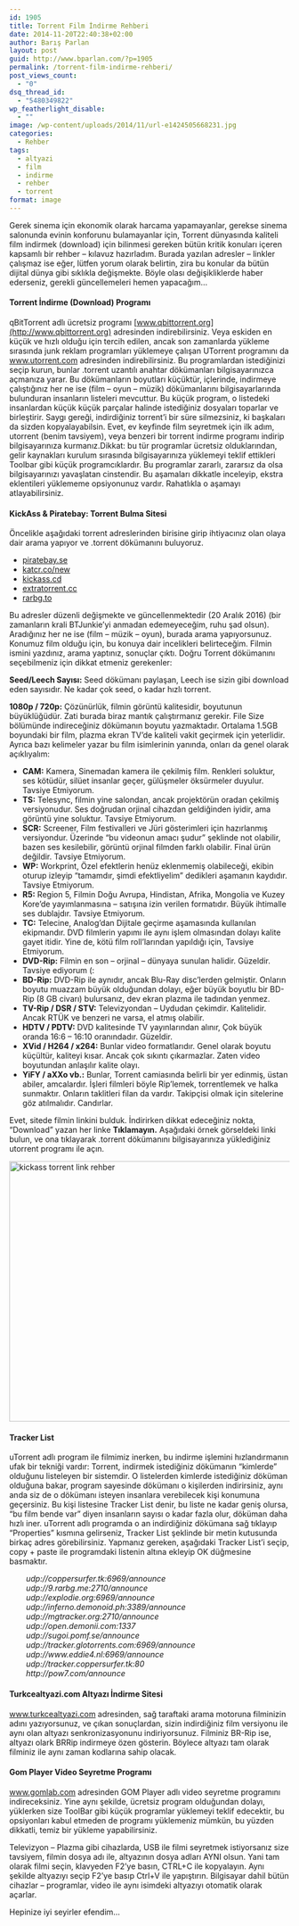 ```yaml
---
id: 1905
title: Torrent Film İndirme Rehberi
date: 2014-11-20T22:40:38+02:00
author: Barış Parlan
layout: post
guid: http://www.bparlan.com/?p=1905
permalink: /torrent-film-indirme-rehberi/
post_views_count:
  - "0"
dsq_thread_id:
  - "5480349822"
wp_featherlight_disable:
  - ""
image: /wp-content/uploads/2014/11/url-e1424505668231.jpg
categories:
  - Rehber
tags:
  - altyazi
  - film
  - indirme
  - rehber
  - torrent
format: image
---
```

<div class="ttr_start">
</div>

Gerek sinema için ekonomik olarak harcama yapamayanlar, gerekse sinema salonunda evinin konforunu bulamayanlar için, Torrent dünyasında kaliteli film indirmek (download) için bilinmesi gereken bütün kritik konuları içeren kapsamlı bir rehber &#8211; kılavuz hazırladım. Burada yazılan adresler &#8211; linkler çalışmaz ise eğer, lütfen yorum olarak belirtin, zira bu konular da bütün dijital dünya gibi sıklıkla değişmekte. Böyle olası değişikliklerde haber ederseniz, gerekli güncellemeleri hemen yapacağım&#8230;

#### **Torrent İndirme (Download) Programı**

qBitTorrent adlı ücretsiz programı [www.qbittorrent.org](http://www.qbittorrent.org) adresinden indirebilirsiniz. Veya eskiden en küçük ve hızlı olduğu için tercih edilen, ancak son zamanlarda yükleme sırasında junk reklam programları yüklemeye çalışan UTorrent programını da <a title="UTorrent" href="http://www.utorrent.com" target="_blank" rel="noopener">www.utorrent.com</a> adresinden indirebilirsiniz. Bu programlardan istediğinizi seçip kurun, bunlar .torrent uzantılı anahtar dökümanları bilgisayarınızca açmanıza yarar. Bu dökümanların boyutları küçüktür, içlerinde, indirmeye çalıştığınız her ne ise (film &#8211; oyun &#8211; müzik) dökümanlarını bilgisayarlarında bulunduran insanların listeleri mevcuttur. Bu küçük program, o listedeki insanlardan küçük küçük parçalar halinde istediğiniz dosyaları toparlar ve birleştirir. Saygı gereği, indirdiğiniz torrent&#8217;i bir süre silmezsiniz, ki başkaları da sizden kopyalayabilsin. Evet, ev keyfinde film seyretmek için ilk adım, utorrent (benim tavsiyem), veya benzeri bir torrent indirme programı indirip bilgisayarınıza kurmanız.Dikkat: bu tür programlar ücretsiz olduklarından, gelir kaynakları kurulum sırasında bilgisayarınıza yüklemeyi teklif ettikleri Toolbar gibi küçük programcıklardır. Bu programlar zararlı, zararsız da olsa bilgisayarınızı yavaşlatan cinstendir. Bu aşamaları dikkatle inceleyip, ekstra eklentileri yüklememe opsiyonunuz vardır. Rahatlıkla o aşamayı atlayabilirsiniz.

#### **KickAss & Piratebay: Torrent Bulma Sitesi**

Öncelikle aşağıdaki torrent adreslerinden birisine girip ihtiyacınız olan olaya dair arama yapıyor ve .torrent dökümanını buluyoruz.

  * <a href="http://www.piratebay.se" target="_blank" rel="noopener">piratebay.se</a>
  * <a title="KickAss Torrent" href="http://katcr.co/new" target="_blank" rel="noopener">katcr.co/new</a>
  * [kickass.cd](http://www.kickass.cd)
  * [extratorrent.cc](http://extratorrent.cc/)
  * [rarbg.to](http://rarbg.to/)

Bu adresler düzenli değişmekte ve güncellenmektedir (20 Aralık 2016) (bir zamanların krali BTJunkie&#8217;yi anmadan edemeyeceğim, ruhu şad olsun). Aradığınız her ne ise (film &#8211; müzik &#8211; oyun), burada arama yapıyorsunuz. Konumuz film olduğu için, bu konuya dair incelikleri belirteceğim. Filmin ismini yazdınız, arama yaptınız, sonuçlar çıktı. Doğru Torrent dökümanını seçebilmeniz için dikkat etmeniz gerekenler:

**Seed/Leech Sayısı:** Seed dökümanı paylaşan, Leech ise sizin gibi download eden sayısıdır. Ne kadar çok seed, o kadar hızlı torrent.

**1080p / 720p:** Çözünürlük, filmin görüntü kalitesidir, boyutunun büyüklüğüdür. Zati burada biraz mantık çalıştırmanız gerekir. File Size bölümünde indireceğiniz dökümanın boyutu yazmaktadır. Ortalama 1.5GB boyundaki bir film, plazma ekran TV&#8217;de kaliteli vakit geçirmek için yeterlidir. Ayrıca bazı kelimeler yazar bu film isimlerinin yanında, onları da genel olarak açıklıyalım:

  * **CAM:** Kamera, Sinemadan kamera ile çekilmiş film. Renkleri soluktur, ses kötüdür, silüet insanlar geçer, gülüşmeler öksürmeler duyulur. Tavsiye Etmiyorum.
  * **TS:** Telesync, filmin yine salondan, ancak projektörün oradan çekilmiş versiyonudur. Ses doğrudan orjinal cihazdan geldiğinden iyidir, ama görüntü yine soluktur. Tavsiye Etmiyorum.
  * **SCR:** Screener, Film festivalleri ve Jüri gösterimleri için hazırlanmış versiyondur. Üzerinde &#8220;bu videonun amacı şudur&#8221; şeklinde not olabilir, bazen ses kesilebilir, görüntü orjinal filmden farklı olabilir. Final ürün değildir. Tavsiye Etmiyorum.
  * **WP:** Workprint, Özel efektlerin henüz eklenmemiş olabileceği, ekibin oturup izleyip &#8220;tamamdır, şimdi efektliyelim&#8221; dedikleri aşamanın kaydıdır. Tavsiye Etmiyorum.
  * **R5:** Region 5, Filmin Doğu Avrupa, Hindistan, Afrika, Mongolia ve Kuzey Kore&#8217;de yayımlanmasına &#8211; satışına izin verilen formatıdır. Büyük ihtimalle ses dublajdır. Tavsiye Etmiyorum.
  * **TC:** Telecine, Analog&#8217;dan Dijitale geçirme aşamasında kullanılan ekipmandır. DVD filmlerin yapımı ile aynı işlem olmasından dolayı kalite gayet itidir. Yine de, kötü film roll&#8217;larından yapıldığı için, Tavsiye Etmiyorum.
  * **DVD-Rip:** Filmin en son &#8211; orjinal &#8211; dünyaya sunulan halidir. Güzeldir. Tavsiye ediyorum (:
  * **BD-Rip:** DVD-Rip ile aynıdır, ancak Blu-Ray disc&#8217;lerden gelmiştir. Onların boyutu muazzam büyük olduğundan dolayı, eğer büyük boyutlu bir BD-Rip (8 GB civarı) bulursanız, dev ekran plazma ile tadından yenmez.
  * **TV-Rip / DSR / STV:** Televizyondan &#8211; Uydudan çekimdir. Kalitelidir. Ancak RTÜK ve benzeri ne varsa, el atmış olabilir.
  * **HDTV / PDTV:** DVD kalitesinde TV yayınlarından alınır, Çok büyük oranda 16:6 &#8211; 16:10 oranındadır. Güzeldir.
  * **XVid / H264 / x264:** Bunlar video formatlarıdır. Genel olarak boyutu küçültür, kaliteyi kısar. Ancak çok sıkıntı çıkarmazlar. Zaten video boyutundan anlaşılır kalite olayı.
  * **YiFY / aXXo vb.:** Bunlar, Torrent camiasında belirli bir yer edinmiş, üstan abiler, amcalardır. İşleri filmleri böyle Rip&#8217;lemek, torrentlemek ve halka sunmaktır. Onların taklitleri filan da vardır. Takipçisi olmak için sitelerine göz atılmalıdır. Candırlar.

Evet, sitede filmin linkini bulduk. İndirirken dikkat edeceğiniz nokta, &#8220;Download&#8221; yazan her linke **Tıklamayın.** Aşağıdaki örnek görseldeki linki bulun, ve ona tıklayarak .torrent dökümanını bilgisayarınıza yüklediğiniz utorrent programı ile açın.

<img class="aligncenter wp-image-1935 size-full" src="https://i2.wp.com/www.bparlan.com/wp-content/uploads/2014/11/TorrentLinki.jpg?resize=681%2C467" alt="kickass torrent link rehber" width="681" height="467" srcset="https://i2.wp.com/www.bparlan.com/wp-content/uploads/2014/11/TorrentLinki.jpg?w=681 681w, https://i2.wp.com/www.bparlan.com/wp-content/uploads/2014/11/TorrentLinki.jpg?resize=300%2C206 300w" sizes="(max-width: 681px) 100vw, 681px" data-recalc-dims="1" /> 

#### Tracker List

uTorrent adlı program ile filmimiz inerken, bu indirme işlemini hızlandırmanın ufak bir tekniği vardır: Torrent, indirmek istediğiniz dökümanın &#8220;kimlerde&#8221; olduğunu listeleyen bir sistemdir. O listelerden kimlerde istediğiniz döküman olduğuna bakar, program sayesinde dökümanı o kişilerden indirirsiniz, aynı anda siz de o dökümanı isteyen insanlara verebilecek kişi konumuna geçersiniz. Bu kişi listesine Tracker List denir, bu liste ne kadar geniş olursa, &#8220;bu film bende var&#8221; diyen insanların sayısı o kadar fazla olur, döküman daha hızlı iner. uTorrent adlı programda o an indirdiğiniz dökümana sağ tıklayıp &#8220;Properties&#8221; kısmına gelirseniz, Tracker List şeklinde bir metin kutusunda birkaç adres görebilirsiniz. Yapmanız gereken, aşağıdaki Tracker List&#8217;i seçip, copy + paste ile programdaki listenin altına ekleyip OK düğmesine basmaktır.

<p style="padding-left: 30px;">
  <em>udp://coppersurfer.tk:6969/announce<br /> udp://9.rarbg.me:2710/announce<br /> udp://explodie.org:6969/announce<br /> udp://inferno.demonoid.ph:3389/announce<br /> udp://mgtracker.org:2710/announce<br /> udp://open.demonii.com:1337<br /> udp://sugoi.pomf.se/announce<br /> udp://tracker.glotorrents.com:6969/announce<br /> udp://www.eddie4.nl:6969/announce<br /> udp://tracker.coppersurfer.tk:80<br /> http://pow7.com/announce<br /> </em>
</p>

#### **Turkcealtyazi.com Altyazı İndirme Sitesi**

<a title="DivX Planet" href="http://www.turkcealtyazi.com" target="_blank" rel="noopener">www.turkcealtyazi.com</a> adresinden, sağ taraftaki arama motoruna filminizin adını yazıyorsunuz, ve çıkan sonuçlardan, sizin indirdiğiniz film versiyonu ile aynı olan altyazı senkronizasyonunu indiriyorsunuz. Filminiz BR-Rip ise, altyazı olark BRRip indirmeye özen gösterin. Böylece altyazı tam olarak filminiz ile aynı zaman kodlarına sahip olacak.

#### **Gom Player Video Seyretme Programı**

<a title="GomLabs Gom Player" href="http://www.gomlab.com" target="_blank" rel="noopener">www.gomlab.com</a> adresinden GOM Player adlı video seyretme programını indireceksiniz. Yine aynı şekilde, ücretsiz program olduğundan dolayı, yüklerken size ToolBar gibi küçük programlar yüklemeyi teklif edecektir, bu opsiyonları kabul etmeden de programı yüklemeniz mümkün, bu yüzden dikkatli, temiz bir yükleme yapabilirsiniz.

Televizyon &#8211; Plazma gibi cihazlarda, USB ile filmi seyretmek istiyorsanız size tavsiyem, filmin dosya adı ile, altyazının dosya adları AYNI olsun. Yani tam olarak filmi seçin, klavyeden F2&#8217;ye basın, CTRL+C ile kopyalayın. Aynı şekilde altyazıyı seçip F2&#8217;ye basıp Ctrl+V ile yapıştırın. Bilgisayar dahil bütün cihazlar &#8211; programlar, video ile aynı isimdeki altyazıyı otomatik olarak açarlar.

Hepinize iyi seyirler efendim&#8230;

<div class="ttr_end">
</div>